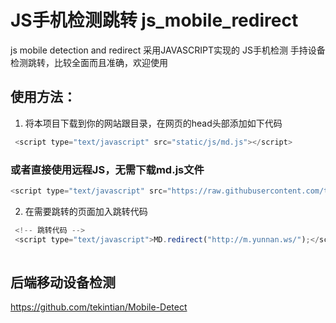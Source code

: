# JS手机检测跳转 js_mobile_redirect
js mobile detection and redirect 采用JAVASCRIPT实现的 JS手机检测 手持设备检测跳转，比较全面而且准确，欢迎使用

## 使用方法：
1. 将本项目下载到你的网站跟目录，在网页的head头部添加如下代码

```js
 <script type="text/javascript" src="static/js/md.js"></script>
```
### 或者直接使用远程JS，无需下载md.js文件
```js
<script type="text/javascript" src="https://raw.githubusercontent.com/tekintian/js_mobile_redirect/v1.0/static/js/md.js"></script>
```

2. 在需要跳转的页面加入跳转代码
```js
 <!-- 跳转代码 -->
 <script type="text/javascript">MD.redirect("http://m.yunnan.ws/");</script>
 
```


## 后端移动设备检测
https://github.com/tekintian/Mobile-Detect



